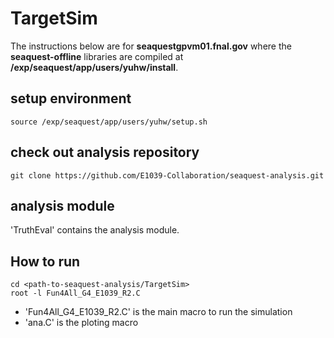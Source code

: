 # TargetSim

The instructions below are for **seaquestgpvm01.fnal.gov** where the **seaquest-offline** libraries are compiled at **/exp/seaquest/app/users/yuhw/install**.

## setup environment
```
source /exp/seaquest/app/users/yuhw/setup.sh
```

## check out analysis repository
```
git clone https://github.com/E1039-Collaboration/seaquest-analysis.git
```

## analysis module
'TruthEval' contains the analysis module.


## How to run
```
cd <path-to-seaquest-analysis/TargetSim>
root -l Fun4All_G4_E1039_R2.C
```

- 'Fun4All_G4_E1039_R2.C' is the main macro to run the simulation
- 'ana.C' is the ploting macro
